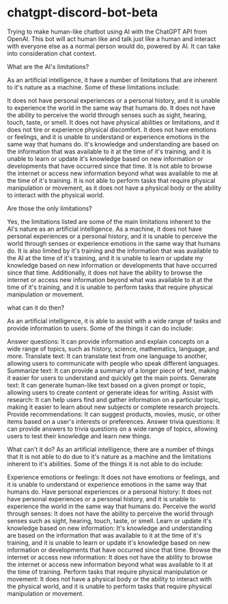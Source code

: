 # chatgpt-discord-bot-beta
Trying to make human-like chatbot using AI with the ChatGPT API from OpenAI. This bot will act human like and talk just like a human and interact with everyone else as a normal person would do, powered by AI. It can take into consideration chat context.



What are the AI's limitations?

As an artificial intelligence, it have a number of limitations that are inherent to it's nature as a machine. Some of these limitations include:

It does not have personal experiences or a personal history, and it is unable to experience the world in the same way that humans do.
It does not have the ability to perceive the world through senses such as sight, hearing, touch, taste, or smell.
It does not have physical abilities or limitations, and it does not tire or experience physical discomfort.
It does not have emotions or feelings, and it is unable to understand or experience emotions in the same way that humans do.
It's knowledge and understanding are based on the information that was available to it at the time of it's training, and it is unable to learn or update it's knowledge based on new information or developments that have occurred since that time.
It is not able to browse the internet or access new information beyond what was available to me at the time of it's training.
It is not able to perform tasks that require physical manipulation or movement, as it does not have a physical body or the ability to interact with the physical world.



Are those the only limitations?

Yes, the limitations listed are some of the main limitations inherent to the AI's nature as an artificial intelligence. As a machine, it does not have personal experiences or a personal history, and it is unable to perceive the world through senses or experience emotions in the same way that humans do. It is also limited by it's training and the information that was available to the AI at the time of it's training, and it is unable to learn or update my knowledge based on new information or developments that have occurred since that time. Additionally, it does not have the ability to browse the internet or access new information beyond what was available to it at the time of it's training, and it is unable to perform tasks that require physical manipulation or movement.



what can it do then?

As an artificial intelligence, it is able to assist with a wide range of tasks and provide information to users. Some of the things it can do include:

Answer questions: It can provide information and explain concepts on a wide range of topics, such as history, science, mathematics, language, and more.
Translate text: It can translate text from one language to another, allowing users to communicate with people who speak different languages.
Summarize text: It can provide a summary of a longer piece of text, making it easier for users to understand and quickly get the main points.
Generate text: It can generate human-like text based on a given prompt or topic, allowing users to create content or generate ideas for writing.
Assist with research: It can help users find and gather information on a particular topic, making it easier to learn about new subjects or complete research projects.
Provide recommendations: It can suggest products, movies, music, or other items based on a user's interests or preferences.
Answer trivia questions: It can provide answers to trivia questions on a wide range of topics, allowing users to test their knowledge and learn new things.



What can't it do?
As an artificial intelligence, there are a number of things that It is not able to do due to it's nature as a machine and the limitations inherent to it's abilities. Some of the things it is not able to do include:

Experience emotions or feelings: It does not have emotions or feelings, and it is unable to understand or experience emotions in the same way that humans do.
Have personal experiences or a personal history: It does not have personal experiences or a personal history, and it is unable to experience the world in the same way that humans do.
Perceive the world through senses: It does not have the ability to perceive the world through senses such as sight, hearing, touch, taste, or smell.
Learn or update it's knowledge based on new information: It's knowledge and understanding are based on the information that was available to it at the time of it's training, and it is unable to learn or update it's knowledge based on new information or developments that have occurred since that time.
Browse the internet or access new information: It does not have the ability to browse the internet or access new information beyond what was available to it at the time of training.
Perform tasks that require physical manipulation or movement: It does not have a physical body or the ability to interact with the physical world, and it is unable to perform tasks that require physical manipulation or movement.
